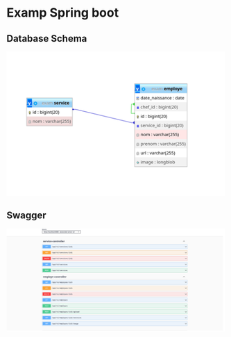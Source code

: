 # Examp Spring boot

## Database Schema

![schema_db](/images/db.png)

## Swagger

![schema_db](/images/swagger.png)
